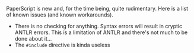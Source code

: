 PaperScript is new and, for the time being, quite rudimentary. Here
is a list of known issues (and known workarounds).

- There is no checking for anything. Syntax errors will result in
  cryptic ANTLR errors. This is a limitation of ANTLR and there's
  not much to be done about it...
- The `#include` directive is kinda useless